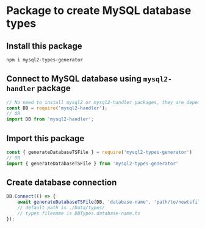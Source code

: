 # Package to create MySQL database types
## Install this package
```bash
npm i mysql2-types-generator
```

## Connect to MySQL database using `mysql2-handler` package
```javascript
// No need to install mysql2 or mysql2-handler packages, they are dependencies of this package for capability reasons
const DB = require('mysql2-handler');
// OR
import DB from 'mysql2-handler';
```

## Import this package
```javascript
const { generateDatabaseTSFile } = require('mysql2-types-generator')
// OR
import { generateDatabaseTSFile } from 'mysql2-types-generator'
```

## Create database connection
```javascript
DB.Connect(() => {
    await generateDatabaseTSFile(DB, 'database-name', 'path/to/newtsfile/') // path/to/newtsfile/ is optional
    // default path is ./Data/types/
    // types filename is DBTypes.database-name.ts
});
```